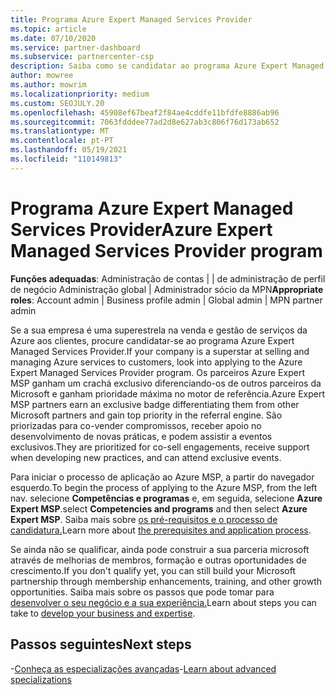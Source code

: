 ```yaml
---
title: Programa Azure Expert Managed Services Provider
ms.topic: article
ms.date: 07/10/2020
ms.service: partner-dashboard
ms.subservice: partnercenter-csp
description: Saiba como se candidatar ao programa Azure Expert Managed Services Provider para se destacar de outros parceiros e ganhar prioridade máxima no motor de referência.
author: mowree
ms.author: mowrim
ms.localizationpriority: medium
ms.custom: SEOJULY.20
ms.openlocfilehash: 45908ef67beaf2f84ae4cddfe11bfdfe8886ab96
ms.sourcegitcommit: 7063fdddee77ad2d8e627ab3c806f76d173ab652
ms.translationtype: MT
ms.contentlocale: pt-PT
ms.lasthandoff: 05/19/2021
ms.locfileid: "110149813"
---
```

# <a name="azure-expert-managed-services-provider-program"></a><span data-ttu-id="52d43-103">Programa Azure Expert Managed Services Provider</span><span class="sxs-lookup"><span data-stu-id="52d43-103">Azure Expert Managed Services Provider program</span></span>

<span data-ttu-id="52d43-104">**Funções adequadas**: Administração de contas | | de administração de perfil de negócio Administração global | Administrador sócio da MPN</span><span class="sxs-lookup"><span data-stu-id="52d43-104">**Appropriate roles**: Account admin | Business profile admin | Global admin | MPN partner admin</span></span>

<span data-ttu-id="52d43-105">Se a sua empresa é uma superestrela na venda e gestão de serviços da Azure aos clientes, procure candidatar-se ao programa Azure Expert Managed Services Provider.</span><span class="sxs-lookup"><span data-stu-id="52d43-105">If your company is a superstar at selling and managing Azure services to customers, look into applying to the Azure Expert Managed Services Provider program.</span></span> <span data-ttu-id="52d43-106">Os parceiros Azure Expert MSP ganham um crachá exclusivo diferenciando-os de outros parceiros da Microsoft e ganham prioridade máxima no motor de referência.</span><span class="sxs-lookup"><span data-stu-id="52d43-106">Azure Expert MSP partners earn an exclusive badge differentiating them from other Microsoft partners and gain top priority in the referral engine.</span></span> <span data-ttu-id="52d43-107">São priorizadas para co-vender compromissos, receber apoio no desenvolvimento de novas práticas, e podem assistir a eventos exclusivos.</span><span class="sxs-lookup"><span data-stu-id="52d43-107">They are prioritized for co-sell engagements, receive support when developing new practices, and can attend exclusive events.</span></span>

<span data-ttu-id="52d43-108">Para iniciar o processo de aplicação ao Azure MSP, a partir do navegador esquerdo.</span><span class="sxs-lookup"><span data-stu-id="52d43-108">To begin the process of applying to the Azure MSP, from the left nav.</span></span> <span data-ttu-id="52d43-109">selecione **Competências e programas** e, em seguida, selecione **Azure Expert MSP**.</span><span class="sxs-lookup"><span data-stu-id="52d43-109">select **Competencies and programs** and then select **Azure Expert MSP**.</span></span> <span data-ttu-id="52d43-110">Saiba mais sobre [os pré-requisitos e o processo de candidatura.](https://partner.microsoft.com/membership/azure-expert-msp)</span><span class="sxs-lookup"><span data-stu-id="52d43-110">Learn more about [the prerequisites and application process](https://partner.microsoft.com/membership/azure-expert-msp).</span></span> 

<span data-ttu-id="52d43-111">Se ainda não se qualificar, ainda pode construir a sua parceria microsoft através de melhorias de membros, formação e outras oportunidades de crescimento.</span><span class="sxs-lookup"><span data-stu-id="52d43-111">If you don't qualify yet, you can still build your Microsoft partnership through membership enhancements, training, and other growth opportunities.</span></span>
<span data-ttu-id="52d43-112">Saiba mais sobre os passos que pode tomar para [desenvolver o seu negócio e a sua experiência.](https://partner.microsoft.com/membership/azure-expert-msp)</span><span class="sxs-lookup"><span data-stu-id="52d43-112">Learn about steps you can take to [develop your business and expertise](https://partner.microsoft.com/membership/azure-expert-msp).</span></span>

## <a name="next-steps"></a><span data-ttu-id="52d43-113">Passos seguintes</span><span class="sxs-lookup"><span data-stu-id="52d43-113">Next steps</span></span>

<span data-ttu-id="52d43-114">-[Conheça as especializações avançadas](advanced-specializations.md)</span><span class="sxs-lookup"><span data-stu-id="52d43-114">-[Learn about advanced specializations](advanced-specializations.md)</span></span>